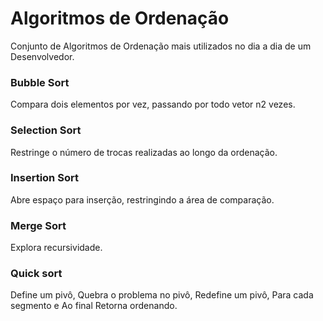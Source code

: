 # Algoritmos de Ordenação
Conjunto de Algoritmos de Ordenação mais utilizados no dia a dia de um Desenvolvedor.
### Bubble Sort
Compara dois elementos por vez, passando por todo vetor n2 vezes.
### Selection Sort
Restringe o número de trocas realizadas ao longo da ordenação.
### Insertion Sort 
Abre espaço para inserção, restringindo a área de comparação.
### Merge Sort
Explora recursividade.
### Quick sort 
Define um pivô, Quebra o problema no pivô, Redefine um pivô, Para cada segmento e Ao final Retorna ordenando.
